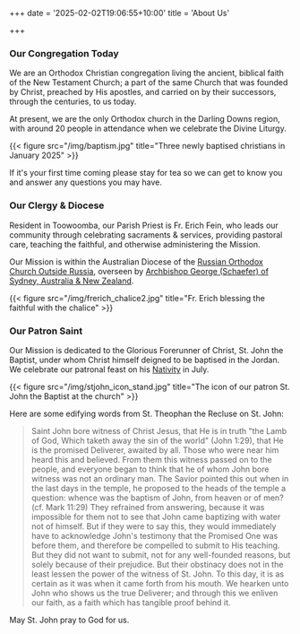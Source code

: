 +++
date = '2025-02-02T19:06:55+10:00'
title = 'About Us'

+++

### Our Congregation Today

We are an Orthodox Christian congregation living the ancient, biblical faith of the New Testament Church; a part of the same Church that was founded by Christ, preached by His apostles, and carried on by their successors, through the centuries, to us today.

At present, we are the only Orthodox church in the Darling Downs region, with around 20 people in attendance when we celebrate the Divine Liturgy. 

{{< figure src="/img/baptism.jpg" title="Three newly baptised christians in January 2025" >}}

<!-- #### What to expect at our services

- Our services are longer than some may expect that have a background in other denominations, Vespers is usually just over 1 hour in length and the Divine Liturgy around 2 hours.
- We do not have pews, though newcomers are welcome to use the available seating.
- Our services are performed acapella, without any accompanying instruments, in a liturgical responsary style.
- It is customary, but not mandatory, for men to wear long sleeve button up shirts and trousers and for women to wear headscarves and maxi dresses or ankle length skirts.

All of that aside, we will not be carefully looking at anyone for how they act, but instead focussing on our own spiritual state. -->
If it's your first time coming please stay for tea so we can get to know you and answer any questions you may have. 

### Our Clergy & Diocese

Resident in Toowoomba, our Parish Priest is Fr. Erich Fein, who leads our community through celebrating sacraments & services, providing pastoral care, teaching the faithful, and otherwise administering the Mission.

Our Mission is within the Australian Diocese of the [Russian Orthodox Church Outside Russia](https://www.rocor.org.au/), overseen by [Archbishop George (Schaefer) of Sydney, Australia & New Zealand](https://orthodoxwiki.org/George_(Schaefer)_of_Sydney).

{{< figure src="/img/frerich_chalice2.jpg" title="Fr. Erich blessing the faithful with the chalice" >}}



### Our Patron Saint

Our Mission is dedicated to the Glorious Forerunner of Christ, St. John the Baptist, under whom Christ himself deigned to be baptised in the Jordan. We celebrate our patronal feast on his [Nativity](https://www.johnsanidopoulos.com/2019/06/homily-on-nativity-of-saint-john.html) in July. 

{{< figure src="/img/stjohn_icon_stand.jpg" title="The icon of our patron St. John the Baptist at the church" >}}

Here are some edifying words from St. Theophan the Recluse on St. John:
> Saint John bore witness of Christ Jesus, that He is in truth "the Lamb of God, Which taketh away the sin of the world" (John 1:29), that He is the promised Deliverer, awaited by all. Those who were near him heard this and believed. From them this witness passed on to the people, and everyone began to think that he of whom John bore witness was not an ordinary man. The Savior pointed this out when in the last days in the temple, he proposed to the heads of the temple a question: whence was the baptism of John, from heaven or of men? (cf. Mark 11:29) They refrained from answering, because it was impossible for them not to see that John came baptizing with water not of himself. But if they were to say this, they would immediately have to acknowledge John's testimony that the Promised One was before them, and therefore be compelled to submit to His teaching. But they did not want to submit, not for any well-founded reasons, but solely because of their prejudice. But their obstinacy does not in the least lessen the power of the witness of St. John. To this day, it is as certain as it was when it came forth from his mouth. We hearken unto John who shows us the true Deliverer; and through this we enliven our faith, as a faith which has tangible proof behind it.

May St. John pray to God for us.

